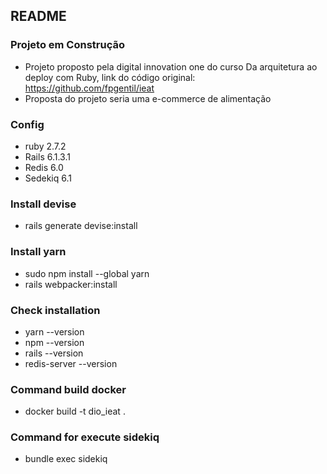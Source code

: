 ## README

### Projeto em Construção
* Projeto proposto pela digital innovation one do curso Da arquitetura ao deploy com Ruby, link do código original: https://github.com/fpgentil/ieat
* Proposta do projeto seria uma e-commerce de alimentação 

### Config
* ruby 2.7.2
* Rails 6.1.3.1
* Redis 6.0
* Sedekiq 6.1

### Install devise
* rails generate devise:install

### Install yarn
* sudo npm install --global yarn
* rails webpacker:install

### Check installation
* yarn --version
* npm --version
* rails  --version
* redis-server --version

### Command build docker
* docker build -t dio_ieat .

### Command for execute sidekiq
* bundle exec sidekiq